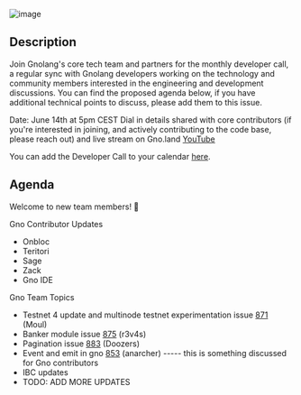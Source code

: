 ![image](https://user-images.githubusercontent.com/117160070/235721406-ae52908d-1d54-4c58-86b6-6b70a1e880b6.png)


## Description 

Join Gnolang's core tech team and partners for the monthly developer call, a regular sync with Gnolang developers working on the technology and community members interested in the engineering and development discussions. You can find the proposed agenda below, if you have additional technical points to discuss, please add them to this issue.

Date: June 14th at 5pm CEST
Dial in details shared with core contributors (if you're interested in joining, and actively contributing to the code base, please reach out) and live stream on Gno.land [YouTube](https://www.youtube.com/@_gnoland/featured)

You can add the Developer Call to your calendar [here](https://calendar.google.com/calendar/u/0?cid=Y18xZTVlY2M4NWNhYzY3ZDBiZGE5ZDI3YWRmZjRlOTBiZDMyMjY4ZjI1YTYyMmExZGViODQyMjEwMzllODc4OWEyQGdyb3VwLmNhbGVuZGFyLmdvb2dsZS5jb20).


## Agenda

Welcome to new team members! 🥳

Gno Contributor Updates
* Onbloc
* Teritori
* Sage
* Zack
* Gno IDE

Gno Team Topics


* Testnet 4 update and multinode testnet experimentation issue [871](https://github.com/gnolang/gno/pull/871) (Moul)
* Banker module issue [875](https://github.com/gnolang/gno/pull/875) (r3v4s)
* Pagination issue [883](https://github.com/gnolang/gno/pull/883) (Doozers)
* Event and emit in gno [853](https://github.com/gnolang/gno/pull/853) (anarcher)
----- this is something discussed for Gno contributors
* IBC updates 
* TODO: ADD MORE UPDATES
